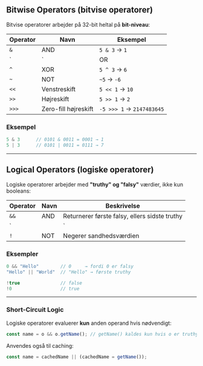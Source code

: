 ## Bitwise Operators (bitvise operatorer)
Bitvise operatorer arbejder på 32-bit heltal på **bit-niveau**:

|Operator|Navn|Eksempel|
|---|---|---|
|`&`|AND|`5 & 3` → `1`|
|`|`|OR|
|`^`|XOR|`5 ^ 3` → `6`|
|`~`|NOT|`~5` → `-6`|
|`<<`|Venstreskift|`5 << 1` → `10`|
|`>>`|Højreskift|`5 >> 1` → `2`|
|`>>>`|Zero-fill højreskift|`-5 >>> 1` → `2147483645`|


### Eksempel
```js
5 & 3      // 0101 & 0011 = 0001 → 1
5 | 3      // 0101 | 0011 = 0111 → 7
```

---

## Logical Operators (logiske operatorer)
Logiske operatorer arbejder med **"truthy" og "falsy"** værdier, ikke kun booleans:

|Operator|Navn|Beskrivelse|
|---|---|---|
|`&&`|AND|Returnerer første falsy, ellers sidste truthy|
|`||`|
|`!`|NOT|Negerer sandhedsværdien|

### Eksempler
```js
0 && "Hello"        // 0     → fordi 0 er falsy
"Hello" || "World"  // "Hello" → første truthy

!true               // false
!0                  // true
```

---

### Short-Circuit Logic
Logiske operatorer evaluerer **kun** anden operand hvis nødvendigt:

```js
const name = o && o.getName(); // getName() kaldes kun hvis o er truthy
```

Anvendes også til caching:
```js
const name = cachedName || (cachedName = getName());
```